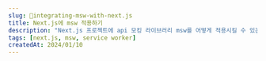 ```yaml
---
slug: integrating-msw-with-next.js
title: Next.js에 msw 적용하기
description: "Next.js 프로젝트에 api 모킹 라이브러리 msw를 어떻게 적용시킬 수 있는지 알아봅시다."
tags: [next.js, msw, service worker]
createdAt: 2024/01/10
---
```

